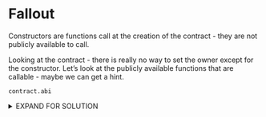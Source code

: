 # Fallout

Constructors are functions call at the creation of the contract - they are not publicly available to call.

Looking at the contract - there is really no way to set the owner except for the constructor. Let’s look at the publicly available functions that are callable - maybe we can get a hint.

`contract.abi`

<details>
  <summary>EXPAND FOR SOLUTION</summary>
  <p>
Wait - the constructor is in there? Why? Ah, typo! Let’s call the supposed constructor (just public function actually).

`contract.Fal1out()`

To confirm, let’s check the to see if we are the owner.

`await contract.owner()`
  </p>
</details>
